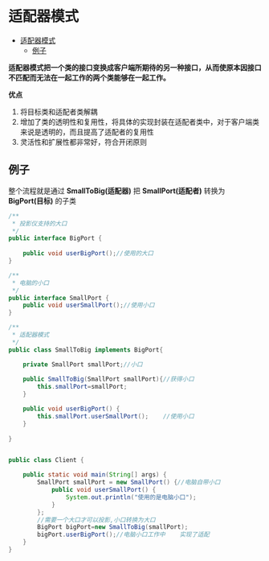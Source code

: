 # 适配器模式

<!-- TOC -->

- [适配器模式](#适配器模式)
    - [例子](#例子)

<!-- /TOC -->

**适配器模式把一个类的接口变换成客户端所期待的另一种接口，从而使原本因接口不匹配而无法在一起工作的两个类能够在一起工作。**

**优点**

1. 将目标类和适配者类解耦
2. 增加了类的透明性和复用性，将具体的实现封装在适配者类中，对于客户端类来说是透明的，而且提高了适配者的复用性
3. 灵活性和扩展性都非常好，符合开闭原则


## 例子

整个流程就是通过 **SmallToBig(适配器)** 把 **SmallPort(适配者)** 转换为 **BigPort(目标)** 的子类

``` java
/**
 * 投影仪支持的大口
 */
public interface BigPort {
    
    public void userBigPort();//使用的大口
}
```

``` java
/**
 * 电脑的小口
 */
public interface SmallPort {
    public void userSmallPort();//使用小口
}
```

``` java
/**
 * 适配器模式
 */
public class SmallToBig implements BigPort{

    private SmallPort smallPort;//小口
    
    public SmallToBig(SmallPort smallPort){//获得小口
        this.smallPort=smallPort;
    }

    public void userBigPort() {
        this.smallPort.userSmallPort();    //使用小口
    }
            
}
```

``` java

public class Client {

    public static void main(String[] args) {
        SmallPort smallPort = new SmallPort() {//电脑自带小口
            public void userSmallPort() {
                System.out.println("使用的是电脑小口");
            }
        };
        //需要一个大口才可以投影,小口转换为大口
        BigPort bigPort=new SmallToBig(smallPort);
        bigPort.userBigPort();//电脑小口工作中    实现了适配
    }    
}
```
